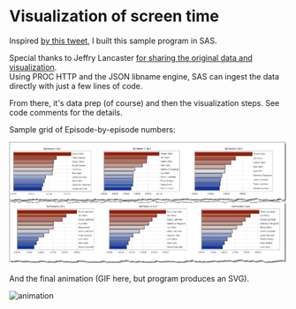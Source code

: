 # Visualization of screen time

Inspired [by this tweet](https://twitter.com/katie_jean2379/status/1118714039356592128), I built this sample program in SAS.

Special thanks to Jeffry Lancaster [for sharing the original data and visualization](https://github.com/jeffreylancaster/game-of-thrones).  
Using PROC HTTP and the JSON libname engine, SAS can ingest the data directly with just a few lines of code.

From there, it's data prep (of course) and then the visualization steps.  See code comments for the details.

Sample grid of Episode-by-episode numbers:

![gridded](got_gridded.jpg)

And the final animation (GIF here, but program produces an SVG).

![animation](GoTCumulative.gif)

